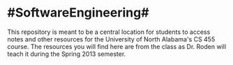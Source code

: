 #SoftwareEngineering#
===================

This repository is meant to be a central location for students to access notes and other resources for the University of North Alabama's CS 455 course.
The resources you will find here are from the class as Dr. Roden will teach it during the Spring 2013 semester.
